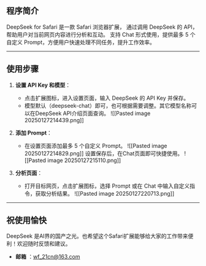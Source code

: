 ## 程序简介

DeepSeek for Safari 是一款 Safari 浏览器扩展，
通过调用 DeepSeek 的 API，帮助用户对当前网页内容进行分析和互动。
支持 Chat 形式使用，提供最多 5 个自定义 Prompt，方便用户快速处理不同任务，提升工作效率。

---

## 使用步骤

1. **设置 API Key 和模型**：
    - 点击扩展图标，进入设置页面，输入 DeepSeek 的 API Key 并保存。
    - 模型默认（deepseek-chat）即可，也可根据需要调整。其它模型名称可以在DeepSeek API介绍页面查询。 
	    ![[Pasted image 20250127214439.png]]
	    
2. **添加 Prompt**：
    - 在设置页面添加最多 5 个自定义 Prompt。
	    ![[Pasted image 20250127214829.png]]
	    设置保存后，在Chat页面即可快捷使用。
	    ![[Pasted image 20250127215110.png]]
	    
3. **分析页面**：
    - 打开目标网页，点击扩展图标，选择 Prompt 或在 Chat 中输入自定义指令，获取分析结果。
	    ![[Pasted image 20250127220713.png]]

---

## 祝使用愉快

DeepSeek 是AI界的国产之光。也希望这个Safari扩展能够给大家的工作带来便利！欢迎随时反馈和建议。

- **邮箱** ：wf_21cn@163.com